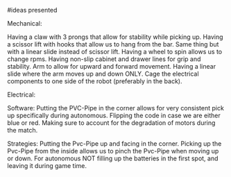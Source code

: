 #ideas presented




Mechanical:


Having a claw with 3 prongs that allow for stability while picking up.
Having a scissor lift with hooks that allow us to hang from the bar.
Same thing but with a linear slide instead of scissor lift.
Having a wheel to spin allows us to change rpms.
Having non-slip cabinet and drawer lines for grip and stability.
Arm to allow for upward and forward movement.
Having a linear slide where the arm moves up and down ONLY.
Cage the electrical components to one side of the robot (preferably in the back).


Electrical:




Software:
Putting the PVC-Pipe in the corner allows for very consistent pick up specifically during autonomous.
Flipping the code in case we are either blue or red.
Making sure to account for the degradation of motors during the match.








Strategies:
Putting the Pvc-Pipe up and facing in the corner.
Picking up the Pvc-Pipe from the inside allows us to pinch the Pvc-Pipe when moving up or down.
For autonomous NOT filling up the batteries in the first spot, and leaving it during game time.


